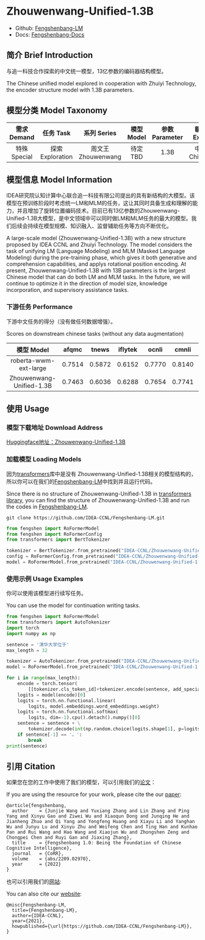 # Zhouwenwang-Unified-1.3B

- Github: [Fengshenbang-LM](https://github.com/IDEA-CCNL/Fengshenbang-LM)
- Docs: [Fengshenbang-Docs](https://fengshenbang-doc.readthedocs.io/)

## 简介 Brief Introduction

与追一科技合作探索的中文统一模型，13亿参数的编码器结构模型。

The Chinese unified model explored in cooperation with Zhuiyi Technology, the encoder structure model with 1.3B parameters.

## 模型分类 Model Taxonomy

|  需求 Demand  | 任务 Task       | 系列 Series      | 模型 Model    | 参数 Parameter | 额外 Extra |
|  :----:  | :----:  | :----:  | :----:  | :----:  | :----:  |
| 特殊 Special | 探索 Exploration | 周文王 Zhouwenwang | 待定 TBD |      1.3B      |     中文 Chinese     |

## 模型信息 Model Information

IDEA研究院认知计算中心联合追一科技有限公司提出的具有新结构的大模型。该模型在预训练阶段时考虑统一LM和MLM的任务，这让其同时具备生成和理解的能力，并且增加了旋转位置编码技术。目前已有13亿参数的Zhouwenwang-Unified-1.3B大模型，是中文领域中可以同时做LM和MLM任务的最大的模型。我们后续会持续在模型规模、知识融入、监督辅助任务等方向不断优化。

A large-scale model (Zhouwenwang-Unified-1.3B) with a new structure proposed by IDEA CCNL and Zhuiyi Technology. The model considers the task of unifying LM (Language Modeling) and MLM (Masked Language Modeling) during the pre-training phase, which gives it both generative and comprehension capabilities, and applys rotational position encoding. At present, Zhouwenwang-Unified-1.3B with 13B parameters is the largest Chinese model that can do both LM and MLM tasks. In the future, we will continue to optimize it in the direction of model size, knowledge incorporation, and supervisory assistance tasks.

### 下游任务 Performance

下游中文任务的得分（没有做任何数据增强）。

Scores on downstream chinese tasks (without any data augmentation)

|   模型 Model | afqmc    |  tnews  | iflytek    |  ocnli  |  cmnli  | wsc  | csl  |
| :--------:    | :-----:  | :----:  | :-----:   | :----: | :----: | :----: | :----: |
| roberta-wwm-ext-large | 0.7514      |   0.5872    | 0.6152      |   0.7770    | 0.8140    | 0.8914    | 0.8600    |
| Zhouwenwang-Unified-1.3B | 0.7463     |   0.6036    | 0.6288     |   0.7654   | 0.7741    | 0.8849    | 0. 8777   |

## 使用 Usage

### 模型下载地址 Download Address

[Huggingface地址：Zhouwenwang-Unified-1.3B](https://huggingface.co/IDEA-CCNL/Zhouwenwang-Unified-1.3B)

### 加载模型 Loading Models

因为[transformers](https://github.com/huggingface/transformers)库中是没有 Zhouwenwang-Unified-1.3B相关的模型结构的，所以你可以在我们的[Fengshenbang-LM](https://github.com/IDEA-CCNL/Fengshenbang-LM)中找到并且运行代码。

Since there is no structure of Zhouwenwang-Unified-1.3B in [transformers library](https://github.com/huggingface/transformers), you can find the structure of Zhouwenwang-Unified-1.3B and run the codes in [Fengshenbang-LM](https://github.com/IDEA-CCNL/Fengshenbang-LM).

 ```shell
 git clone https://github.com/IDEA-CCNL/Fengshenbang-LM.git
 ```

```python
from fengshen import RoFormerModel    
from fengshen import RoFormerConfig
from transformers import BertTokenizer

tokenizer = BertTokenizer.from_pretrained("IDEA-CCNL/Zhouwenwang-Unified-1.3B")
config = RoFormerConfig.from_pretrained("IDEA-CCNL/Zhouwenwang-Unified-1.3B")
model = RoFormerModel.from_pretrained("IDEA-CCNL/Zhouwenwang-Unified-1.3B")
```

### 使用示例 Usage Examples

你可以使用该模型进行续写任务。

You can use the model for continuation writing tasks.

```python
from fengshen import RoFormerModel
from transformers import AutoTokenizer
import torch
import numpy as np

sentence = '清华大学位于'
max_length = 32

tokenizer = AutoTokenizer.from_pretrained("IDEA-CCNL/Zhouwenwang-Unified-1.3B")
model = RoFormerModel.from_pretrained("IDEA-CCNL/Zhouwenwang-Unified-1.3B")

for i in range(max_length):
    encode = torch.tensor(
        [[tokenizer.cls_token_id]+tokenizer.encode(sentence, add_special_tokens=False)]).long()
    logits = model(encode)[0]
    logits = torch.nn.functional.linear(
        logits, model.embeddings.word_embeddings.weight)
    logits = torch.nn.functional.softmax(
        logits, dim=-1).cpu().detach().numpy()[0]
    sentence = sentence + \
        tokenizer.decode(int(np.random.choice(logits.shape[1], p=logits[-1])))
    if sentence[-1] == '。':
        break
print(sentence)
```

## 引用 Citation

如果您在您的工作中使用了我们的模型，可以引用我们的[论文](https://arxiv.org/abs/2209.02970)：

If you are using the resource for your work, please cite the our [paper](https://arxiv.org/abs/2209.02970):

```text
@article{fengshenbang,
  author    = {Junjie Wang and Yuxiang Zhang and Lin Zhang and Ping Yang and Xinyu Gao and Ziwei Wu and Xiaoqun Dong and Junqing He and Jianheng Zhuo and Qi Yang and Yongfeng Huang and Xiayu Li and Yanghan Wu and Junyu Lu and Xinyu Zhu and Weifeng Chen and Ting Han and Kunhao Pan and Rui Wang and Hao Wang and Xiaojun Wu and Zhongshen Zeng and Chongpei Chen and Ruyi Gan and Jiaxing Zhang},
  title     = {Fengshenbang 1.0: Being the Foundation of Chinese Cognitive Intelligence},
  journal   = {CoRR},
  volume    = {abs/2209.02970},
  year      = {2022}
}
```

也可以引用我们的[网站](https://github.com/IDEA-CCNL/Fengshenbang-LM/):

You can also cite our [website](https://github.com/IDEA-CCNL/Fengshenbang-LM/):

```text
@misc{Fengshenbang-LM,
  title={Fengshenbang-LM},
  author={IDEA-CCNL},
  year={2021},
  howpublished={\url{https://github.com/IDEA-CCNL/Fengshenbang-LM}},
}
```